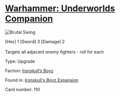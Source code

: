 # [Warhammer: Underworlds Companion](https://guidokessels.github.io/wh-underworlds)

  

![Brutal Swing](https://warhammerunderworlds.com/wp-content/uploads/sites/6/2017/12/110_ENG-Brutal-Swing.png)

<div class="whu-weapon">[Hex] 1 [Sword] 3 [Damage] 2</div><br /> Targets all adjacent enemy fighters - roll for each

Type: Upgrade

Faction: [Ironskull’s Boyz](https://guidokessels.github.io/wh-underworlds/factions/ironskulls-boyz)

Found in: [Ironskull's Boyz Expansion](https://guidokessels.github.io/wh-underworlds/locations/ironskulls-boyz-expansion)

Card number: 110
